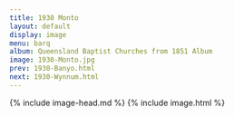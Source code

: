 ```yaml
---
title: 1930 Monto
layout: default
display: image
menu: barq
album: Queensland Baptist Churches from 1851 Album
image: 1930-Monto.jpg
prev: 1930-Banyo.html
next: 1930-Wynnum.html
---
```

{% include image-head.md %}
{% include image.html %}